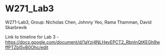 # W271_Lab3
W271-Lab3, Group: Nicholas Chen, Johnny Yeo, Rama Thamman, David Skarbrevik

Link to timeline for Lab 3 - https://docs.google.com/document/d/1aYzj4NLHevEPCT2_RbnInQtKEGh9wffPTZbl5vB0Ohc/edit
